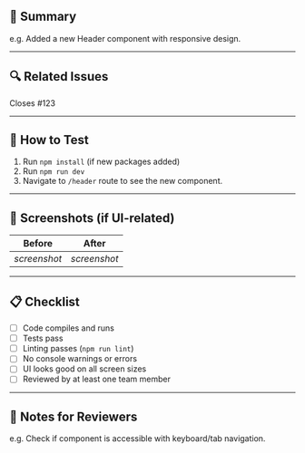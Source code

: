 ## 📌 Summary

<!-- A short summary of the changes introduced in this PR -->

e.g. Added a new Header component with responsive design.

---

## 🔍 Related Issues

<!-- Link any related issues or tasks (if applicable) -->

Closes #123

---

## 🧪 How to Test

<!-- Instructions for reviewers to test this PR -->

1. Run `npm install` (if new packages added)
2. Run `npm run dev`
3. Navigate to `/header` route to see the new component.

---

## 🎨 Screenshots (if UI-related)

<!-- Add before/after screenshots or screen recordings if applicable -->

| Before       | After        |
| ------------ | ------------ |
| _screenshot_ | _screenshot_ |

---

## 📋 Checklist

<!-- Tick all that apply -->

- [ ] Code compiles and runs
- [ ] Tests pass
- [ ] Linting passes (`npm run lint`)
- [ ] No console warnings or errors
- [ ] UI looks good on all screen sizes
- [ ] Reviewed by at least one team member

---

## 🧠 Notes for Reviewers

<!-- Anything reviewers should pay extra attention to -->

e.g. Check if component is accessible with keyboard/tab navigation.
